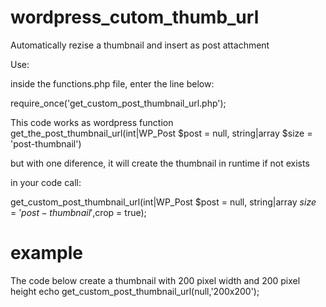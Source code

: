 # wordpress_cutom_thumb_url
Automatically rezise a thumbnail and insert as post attachment

Use:

inside the functions.php file, enter the line below:

require_once('get_custom_post_thumbnail_url.php');

This code works as wordpress function get_the_post_thumbnail_url(int|WP_Post $post = null, string|array $size = 'post-thumbnail')

but with one diference, it will create the thumbnail in runtime if not exists

in your code call:

get_custom_post_thumbnail_url(int|WP_Post $post = null, string|array $size = 'post-thumbnail',$crop = true);

# example
The code below create a thumbnail with 200 pixel width and 200 pixel height
echo get_custom_post_thumbnail_url(null,'200x200');